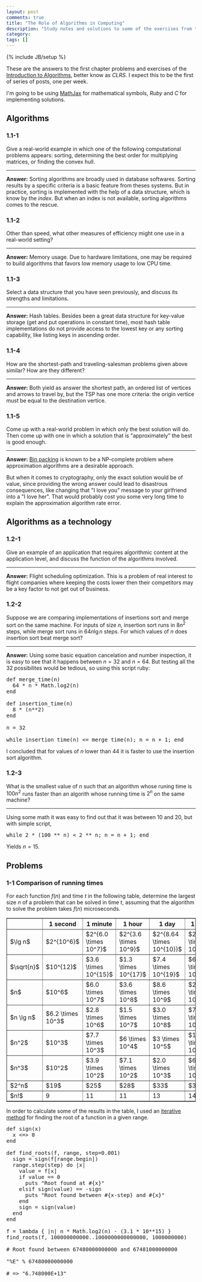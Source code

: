 ```yaml
---
layout: post
comments: true
title: "The Role of Algorithms in Computing"
description: "Study notes and solutions to some of the exercises from the CLRS tome."
category:
tags: []
---
```

{% include JB/setup %}

These are the answers to the first chapter problems and exercises of the
[Introduction to Algorithms](http://mitpress.mit.edu/books/introduction-algorithms),
better know as *CLRS*. I expect this to be the first of series of posts, one per week.

I'm going to be using [MathJax](http://www.mathjax.org/) for mathematical symbols,
*Ruby* and *C* for implementing solutions.

## Algorithms

### 1.1-1

Give a real-world example in which one of the following computational problems
appears: sorting, determining the best order for multiplying matrices, or finding
the convex hull.

<hr>

**Answer:** Sorting algorithms are broadly used in database softwares. Sorting results by a
specific criteria is a basic feature from theses systems. But in practice, sorting
 is implemented with the help of a data structure, which is know by the *index*.
But when an index is not available, sorting algorithms comes to the rescue.

### 1.1-2

Other than speed, what other measures of efficiency might one use in a real-world
setting?

<hr>

**Answer:** Memory usage. Due to hardware limitations, one may be required to build algorithms
that favors low memory usage to low CPU time.

### 1.1-3

Select a data structure that you have seen previously, and discuss its strengths
and limitations.

<hr>

**Answer:** Hash tables. Besides been a great data structure for key-value storage (get and put
operations in constant time), most hash table implementations do not provide access
to the lowest key or any sorting capability, like listing keys in ascending order.

### 1.1-4

How are the shortest-path and traveling-salesman problems given above similar?
How are they different?

<hr>

**Answer:** Both yield as answer the shortest path, an ordered list of vertices and arrows to travel by,
but the TSP has one more criteria: the origin vertice must be equal to the destination
vertice.

### 1.1-5

Come up with a real-world problem in which only the best solution will do. Then
come up with one in which a solution that is "approximately" the best is good
enough.

<hr>

**Answer:** [Bin packing](http://en.wikipedia.org/wiki/Bin_packing_problem) is known to be a
NP-complete problem where approximation algorithms are a desirable approach.

But when it comes to cryptography, only the exact solution would be of value, since
providing the wrong answer could lead to disastrous consequences, like changing
that "I love you" message to your girlfriend into a "I love her". That would probably
cost you some very long time to explain the approximation algorithm rate error.

## Algorithms as a technology

### 1.2-1

Give an example of an application that requires algorithmic content at the application
level, and discuss the function of the algorithms involved.

<hr>

**Answer:** Flight scheduling optimization. This is a problem of real interest to flight
companies where keeping the costs lower then their competitors may be a key factor
to not get out of business.

### 1.2-2

Suppose we are comparing implementations of insertions sort and merge sort on the
same machine. For inputs of size $n$, insertion sort runs in $8 n^2$ steps, while
merge sort runs in $64 n \lg n$ steps. For which values of $n$ does insertion sort
beat merge sort?

<hr>

**Answer:** Using some basic equation cancelation and number inspection, it is easy to see
that it happens between $n = 32$ and $n = 64$. But testing all the 32 possibilites
would be tedious, so using this script ruby:

<pre>
def merge_time(n)
  64 * n * Math.log2(n)
end

def insertion_time(n)
  8 * (n**2)
end

n = 32

while insertion_time(n) <= merge_time(n); n = n + 1; end
</pre>

I concluded that for values of $n$ lower than 44 it is faster to use the insertion
sort algorithm.

### 1.2-3

What is the smallest value of $n$ such that an algorithm whose runing time is $100n^2$
runs faster than an algorith whose running time is $2^n$ on the same machine?

<hr>

Using some math it was easy to find out that it was between 10 and 20, but with
simple script,

<pre>
while 2 * (100 ** n) < 2 ** n; n = n + 1; end
</pre>

Yields $n = 15$.

## Problems

### 1-1 Comparison of running times

For each function $f(n)$ and time $t$ in the following table, determine the
largest size $n$ of a problem that can be solved in time $t$, assuming that the
algorithm to solve the problem takes $f(n)$ microseconds.

<table width="100%" border="1">
  <tr>
    <th></th>
    <th>1 second</th>
    <th>1 minute</th>
    <th>1 hour</th>
    <th>1 day</th>
    <th>1 month</th>
    <th>1 year</th>
    <th>1 century</th>
  </tr>
  <tr>
    <td>$\lg n$</td>
    <td>$2^{10^6}$</td>
    <td>$2^{6.0 \times 10^7}$</td>
    <td>$2^{3.6 \times 10^9}$</td>
    <td>$2^{8.64 \times 10^{10}}$</td>
    <td>$2^{2.6 \times 10^{12}}$</td>
    <td>$2^{3.1 \times 10^{13}}$</td>
    <td>$2^{3.1 \times 10^{15}}$</td>
  </tr>
  <tr>
    <td>$\sqrt{n}$</td>
    <td>$10^{12}$</td>
    <td>$3.6 \times 10^{15}$</td>
    <td>$1.3 \times 10^{17}$</td>
    <td>$7.4 \times 10^{19}$</td>
    <td>$6.7 \times 10^{22}$</td>
    <td>$9.6 \times 10^{27}$</td>
    <td>$9.6 \times 10^{31}$</td>
  </tr>
  <tr>
    <td>$n$</td>
    <td>$10^6$</td>
    <td>$6.0 \times 10^7$</td>
    <td>$3.6 \times 10^8$</td>
    <td>$8.6 \times 10^9$</td>
    <td>$2.6 \times 10^{11}$</td>
    <td>$3.1 \times 10^{13}$</td>
    <td>$3.1 \times 10^{15}$</td>
  </tr>
  <tr>
    <td>$n \lg n$</td>
    <td>$6.2 \times 10^3$</td>
    <td>$2.8 \times 10^6$</td>
    <td>$1.5 \times 10^7$</td>
    <td>$3.0 \times 10^8$</td>
    <td>$7.9 \times 10^9$</td>
    <td>$7.8 \times 10^{11}$</td>
    <td>$6.7 \times 10^{13}$</td>
  </tr>
  <tr>
    <td>$n^2$</td>
    <td>$10^3$</td>
    <td>$7.7 \times 10^3$</td>
    <td>$6 \times 10^4$</td>
    <td>$3 \times 10^5$</td>
    <td>$1.6 \times 10^6$</td>
    <td>$5.5 \times 10^6$</td>
    <td>$5.5 \times 10^7$</td>
  </tr>
  <tr>
    <td>$n^3$</td>
    <td>$10^2$</td>
    <td>$3.9 \times 10^2$</td>
    <td>$7.1 \times 10^2$</td>
    <td>$2.0 \times 10^3$</td>
    <td>$6.3 \times 10^3$</td>
    <td>$3.1 \times 10^4$</td>
    <td>$1.4 \times 10^5$</td>
  </tr>
  <tr>
    <td>$2^n$</td>
    <td>$19$</td>
    <td>$25$</td>
    <td>$28$</td>
    <td>$33$</td>
    <td>$37$</td>
    <td>$44$</td>
    <td>$51$</td>
  </tr>
  <tr>
    <td>$n!$</td>
    <td>9</td>
    <td>11</td>
    <td>11</td>
    <td>13</td>
    <td>14</td>
    <td>16</td>
    <td>17</td>
  </tr>
</table>

In order to calculate some of the results in the table, I used an [iterative method](http://rosettacode.org/wiki/Roots_of_a_function#Ruby)
for finding the root of a function in a given range.

<pre>
def sign(x)
  x <=> 0
end

def find_roots(f, range, step=0.001)
  sign = sign(f[range.begin])
  range.step(step) do |x|
    value = f[x]
    if value == 0
      puts "Root found at #{x}"
    elsif sign(value) == -sign
      puts "Root found between #{x-step} and #{x}"
    end
    sign = sign(value)
  end
end

f = lambda { |n| n * Math.log2(n) - (3.1 * 10**15) }
find_roots(f, 100000000000..1000000000000000, 1000000000)

# Root found between 67480000000000 and 67481000000000

"%E" % 67480000000000

# => "6.748000E+13"
</pre>

<script type="text/x-mathjax-config">
MathJax.Hub.Config({
  tex2jax: {inlineMath: [['$','$'], ['\\(','\\)']]}
});
</script>

<script type="text/javascript"
  src="http://cdn.mathjax.org/mathjax/latest/MathJax.js?config=TeX-AMS-MML_HTMLorMML">
</script>
